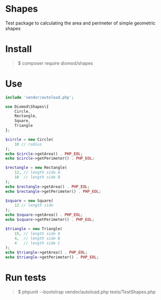 # Shapes
Test package to calculating the area and perimeter of simple geometric shapes

# Install
>$ composer require dixmod/shapes

# Use

```php
include 'vendor/autoload.php';

use Dixmod\Shapes\{
    Circle,
    Rectangle,
    Square,
    Triangle
};

$circle = new Circle(
    10 // radius
);
echo $circle->getArea() . PHP_EOL;
echo $circle->getPerimeter() . PHP_EOL;

$rectangle = new Rectangle(
    12, // length side A
    10  // length side B
);
echo $rectangle->getArea() . PHP_EOL;
echo $rectangle->getPerimeter() . PHP_EOL;

$square = new Square(
    12 // length side
);
echo $square->getArea() . PHP_EOL;
echo $square->getPerimeter() . PHP_EOL;

$triangle = new Triangle(
    15, // length side A
    4,  // length side B
    4   // length side C
);
echo $triangle->getArea() . PHP_EOL;
echo $triangle->getPerimeter() . PHP_EOL;
```

# Run tests
>$ phpunit --bootstrap vendor/autoload.php tests/TestShapes.php